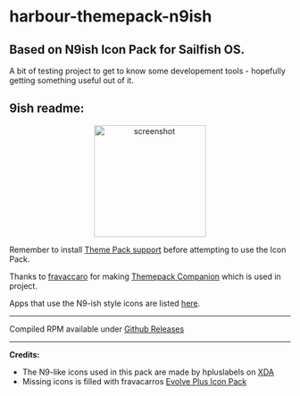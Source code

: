 # harbour-themepack-n9ish
Based on N9ish Icon Pack for Sailfish OS.
--
A bit of testing project to get to know some developement tools - hopefully getting something useful out of it.

9ish readme:
--

<p align="center">
<img src="https://raw.githubusercontent.com/speactra/harbour-themepack-n9ish/master/n9ish.jpg" alt="screenshot" width="200"/>
</p>

Remember to install [Theme Pack support](https://openrepos.net/content/fravaccaro/theme-pack-support-sailfish-os) before attempting to use the Icon Pack.


Thanks to [fravaccaro](https://github.com/fravaccaro/) for making [Themepack Companion](https://github.com/fravaccaro/harbour-themepack-companion) which is used in project.


Apps that use the N9-ish style icons are listed [here](https://github.com/speactra/harbour-themepack-n9ish/blob/master/changed_icons.txt).

---


Compiled RPM available under [Github Releases](https://github.com/speactra/harbour-themepack-n9ish/releases)

---

**Credits:**
* The N9-like icons used in this pack are made by hpluslabels on [XDA](https://forum.xda-developers.com/showthread.php?t=1363692)
* Missing icons is filled with fravacarros [Evolve Plus Icon Pack](https://openrepos.net/content/fravaccaro/evolve-plus-icons)
